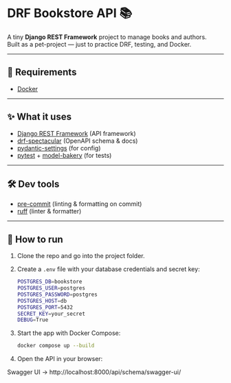 # DRF Bookstore API 📚

A tiny **Django REST Framework** project to manage books and authors.  
Built as a pet-project — just to practice DRF, testing, and Docker.

---

## 🔧 Requirements
- [Docker](https://docs.docker.com/get-docker/)

---

## ✨ What it uses
- [Django REST Framework](https://www.django-rest-framework.org/) (API framework)
- [drf-spectacular](https://drf-spectacular.readthedocs.io/) (OpenAPI schema & docs)
- [pydantic-settings](https://docs.pydantic.dev/latest/usage/pydantic_settings/) (for config)
- [pytest](https://docs.pytest.org/) + [model-bakery](https://model-bakery.readthedocs.io/) (for tests)

---

## 🛠 Dev tools
- [pre-commit](https://pre-commit.com/) (linting & formatting on commit)
- [ruff](https://github.com/astral-sh/ruff) (linter & formatter)

---

## 🚀 How to run

1. Clone the repo and go into the project folder.  

2. Create a `.env` file with your database credentials and secret key:  
   ```bash
   POSTGRES_DB=bookstore
   POSTGRES_USER=postgres
   POSTGRES_PASSWORD=postgres
   POSTGRES_HOST=db
   POSTGRES_PORT=5432
   SECRET_KEY=your_secret
   DEBUG=True

3. Start the app with Docker Compose:
    ```bash
    docker compose up --build

4. Open the API in your browser:

Swagger UI → http://localhost:8000/api/schema/swagger-ui/
